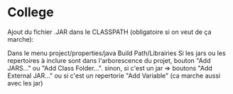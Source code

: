 # College

Ajout du fichier .JAR dans le CLASSPATH (obligatoire si on veut de ça marche):

  Dans le menu project/properties/java Build Path/Librairies 
  Si les jars ou les repertoires à inclure sont dans l'arborescence du projet, bouton "Add JARS..." ou "Add Class Folder...". sinon, si c'est un jar => boutons "Add External JAR..." ou si c'est un repertorie "Add Variable" (ca marche aussi avec les jar) 

